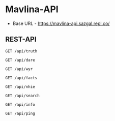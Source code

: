 # Mavlina-API
- Base URL - https://mavlina-api.sazgal.repl.co/
## REST-API
```
GET /api/truth
```
```
GET /api/dare
```
```
GET /api/wyr
```
```
GET /api/facts
```
```
GET /api/nhie
```
```
GET /api/search
```
```
GET /api/info
```
```
GET /api/ping
```
